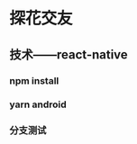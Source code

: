 <!--
 * @Descripttion: 
 * @version: 
 * @Author: wanglong
 * @Date: 2021-11-29 09:35:19
 * @LastEditors: wanglong
 * @LastEditTime: 2022-01-07 10:09:25
 * @* : 博虹出品，抄袭必究😄
-->
# 探花交友

## 技术——react-native

### npm install

### yarn android

### 分支测试
